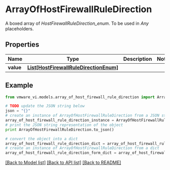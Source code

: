 # ArrayOfHostFirewallRuleDirection

A boxed array of *HostFirewallRuleDirection_enum*. To be used in *Any* placeholders. 

## Properties
Name | Type | Description | Notes
------------ | ------------- | ------------- | -------------
**value** | [**List[HostFirewallRuleDirectionEnum]**](HostFirewallRuleDirectionEnum.md) |  | 

## Example

```python
from vmware_vi.models.array_of_host_firewall_rule_direction import ArrayOfHostFirewallRuleDirection

# TODO update the JSON string below
json = "{}"
# create an instance of ArrayOfHostFirewallRuleDirection from a JSON string
array_of_host_firewall_rule_direction_instance = ArrayOfHostFirewallRuleDirection.from_json(json)
# print the JSON string representation of the object
print ArrayOfHostFirewallRuleDirection.to_json()

# convert the object into a dict
array_of_host_firewall_rule_direction_dict = array_of_host_firewall_rule_direction_instance.to_dict()
# create an instance of ArrayOfHostFirewallRuleDirection from a dict
array_of_host_firewall_rule_direction_form_dict = array_of_host_firewall_rule_direction.from_dict(array_of_host_firewall_rule_direction_dict)
```
[[Back to Model list]](../README.md#documentation-for-models) [[Back to API list]](../README.md#documentation-for-api-endpoints) [[Back to README]](../README.md)


